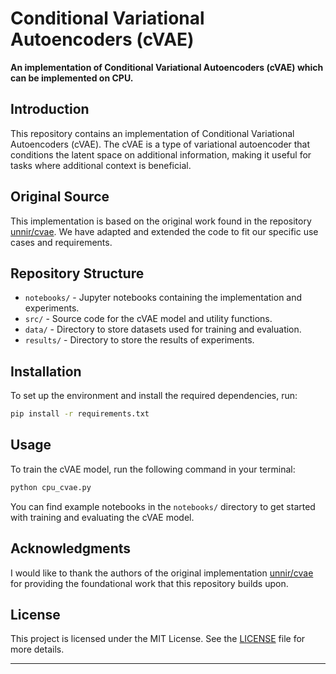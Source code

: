 
# Conditional Variational Autoencoders (cVAE)

**An implementation of Conditional Variational Autoencoders (cVAE) which can be implemented on CPU.**

## Introduction

This repository contains an implementation of Conditional Variational Autoencoders (cVAE). The cVAE is a type of variational autoencoder that conditions the latent space on additional information, making it useful for tasks where additional context is beneficial.

## Original Source

This implementation is based on the original work found in the repository [unnir/cvae](https://github.com/unnir/cvae). We have adapted and extended the code to fit our specific use cases and requirements.

## Repository Structure

- `notebooks/` - Jupyter notebooks containing the implementation and experiments.
- `src/` - Source code for the cVAE model and utility functions.
- `data/` - Directory to store datasets used for training and evaluation.
- `results/` - Directory to store the results of experiments.

## Installation

To set up the environment and install the required dependencies, run:

```sh
pip install -r requirements.txt
```

## Usage

To train the cVAE model, run the following command in your terminal:

```sh
python cpu_cvae.py 
```

You can find example notebooks in the `notebooks/` directory to get started with training and evaluating the cVAE model.

## Acknowledgments

I would like to thank the authors of the original implementation [unnir/cvae](https://github.com/unnir/cvae) for providing the foundational work that this repository builds upon.

## License

This project is licensed under the MIT License. See the [LICENSE](LICENSE) file for more details.

---


